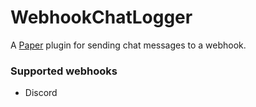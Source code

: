 # WebhookChatLogger
A [Paper]([PaperMC/Paper](https://github.com/PaperMC/Paper)) plugin for sending chat messages to a webhook.

### Supported webhooks
- Discord

